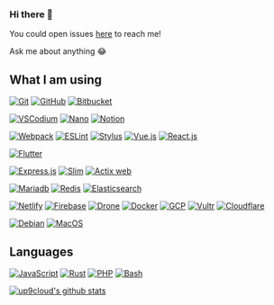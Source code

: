 ### Hi there 👋

<!-- TODO: [![Blog](https://img.shields.io/website?color=&up_message=&url=)](https://) -->

You could open issues [here](https://github.com/up9cloud/up9cloud/issues) to reach me!

Ask me about anything 😂

## What I am using

<!-- Version control -->
[![Git](https://img.shields.io/badge/-Git-%23c9d1d9?logo=git)](https://git-scm.com)
[![GitHub](https://img.shields.io/badge/-GitHub-%23c9d1d9?logo=github&logoColor=%23181717)](https://github.com/up9cloud)
[![Bitbucket](https://img.shields.io/badge/-Bitbucket-%23c9d1d9?logo=Bitbucket&logoColor=%230052CC)](https://bitbucket.org)

<!-- Edtiors -->
<!-- TODO: real vscodium logo -->
[![VSCodium](https://img.shields.io/badge/-VSCodium-%23c9d1d9?logo=visual-studio-code&logoColor=%232859df)](https://vscodium.com)
[![Nano](https://img.shields.io/badge/-Nano-%23c9d1d9?logo=Gnu&logoColor=%23832bf5)](https://www.nano-editor.org)
[![Notion](https://img.shields.io/badge/-Notion-%23c9d1d9?logo=Notion&logoColor=%23000000)](https://www.notion.so)

<!-- Web frameworks -->
[![Webpack](https://img.shields.io/badge/-Webpack-%23c9d1d9?logo=Webpack)](https://webpack.js.org)
[![ESLint](https://img.shields.io/badge/-ESLint-%23c9d1d9?logo=ESLint&logoColor=%234B32C3)](https://eslint.org)
[![Stylus](https://img.shields.io/badge/-Stylus-%23c9d1d9?logo=Stylus&logoColor=%23333333)](https://stylus-lang.com)
[![Vue.js](https://img.shields.io/badge/-Vue.js-%23c9d1d9?logo=Vue.js)](https://vuejs.org)
[![React.js](https://img.shields.io/badge/-React.js-%23c9d1d9?logo=React)](https://reactjs.org/)

<!-- Mobile frameworks -->
[![Flutter](https://img.shields.io/badge/-Flutter-%23c9d1d9?logo=Flutter&logoColor=%233ac4fa)](https://flutter.dev/)

<!-- Backend frameworks -->
[![Express.js](https://img.shields.io/badge/-Express.js-%23c9d1d9?logo=JavaScript&logoColor=%23F7DF1E)](https://expressjs.com)
[![Slim](https://img.shields.io/badge/-Slim-%23c9d1d9?logo=PHP&logoColor=%23777BB4)](https://www.slimframework.com)
[![Actix web](https://img.shields.io/badge/-Actix%20web-%23c9d1d9?logo=Rust&logoColor=%23686766)](https://actix.rs)

<!-- Databases -->
[![Mariadb](https://img.shields.io/badge/-Mariadb-%23c9d1d9?logo=Mariadb&logoColor=%23003545)](https://mariadb.org/)
[![Redis](https://img.shields.io/badge/-Redis-%23c9d1d9?logo=Redis&logoColor=%23DC382D)](https://redis.io)
[![Elasticsearch](https://img.shields.io/badge/-Elasticsearch-%23c9d1d9?logo=Elasticsearch&logoColor=%23005571)](https://www.elastic.co)

<!-- DevOps -->
[![Netlify](https://img.shields.io/badge/-Netlify-%23c9d1d9?logo=netlify&logoColor=00C7B7)](https://www.netlify.com)
[![Firebase](https://img.shields.io/badge/-Firebase-%23c9d1d9?logo=Firebase&logoColor=FFCA28)](https://console.firebase.google.com)
[![Drone](https://img.shields.io/badge/-Drone%20CI-%23c9d1d9?logo=Drone&logoColor=%23212121)](https://www.drone.io)
[![Docker](https://img.shields.io/badge/-Docker-%23c9d1d9?logo=Docker&logoColor=%232496ED)](https://www.docker.com)
[![GCP](https://img.shields.io/badge/-GCP-%23c9d1d9?logo=Google%20Cloud&logoColor=%234285F4)](https://cloud.google.com)
[![Vultr](https://img.shields.io/badge/-Vultr-%23c9d1d9?logo=Vultr&logoColor=%23007BFC)](https://www.vultr.com)
[![Cloudflare](https://img.shields.io/badge/-Cloudflare-%23c9d1d9?logo=Cloudflare&logoColor=%23F38020)](https://www.cloudflare.com)

<!-- OS -->
[![Debian](https://img.shields.io/badge/-Debian-%23c9d1d9?logo=Debian&logoColor=%23A81D33)](https://www.debian.org)
[![MacOS](https://img.shields.io/badge/-MacOS-%23c9d1d9?logo=apple&logoColor=%23999999)](https://www.apple.com/macbook-pro-13)

## Languages
[![JavaScript](https://img.shields.io/badge/-JavaScript-%23c9d1d9?logo=JavaScript&logoColor=%23F7DF1E)](https://developer.mozilla.org/en-US/docs/Web/JavaScript)
[![Rust](https://img.shields.io/badge/-Rust-%23c9d1d9?logo=Rust&logoColor=%23000000)](https://www.rust-lang.org)
[![PHP](https://img.shields.io/badge/-PHP-%23c9d1d9?logo=PHP&logoColor=%23777BB4)](https://www.php.net)
[![Bash](https://img.shields.io/badge/-Bash-%23c9d1d9?logo=gnu%20bash&logoColor=%234EAA25)](https://www.gnu.org/software/bash)
<!-- [![V](https://img.shields.io/badge/-V-%23c9d1d9?logo=v&logoColor=%235D87BF)](https://vlang.io)
[![Go](https://img.shields.io/badge/-Go-%23c9d1d9?logo=go&logoColor=%2300ADD8)](https://golang.org) -->

[![up9cloud's github stats](https://github-readme-stats.vercel.app/api?username=up9cloud&theme=dark&show_icons=true)](https://github.com/up9cloud)

<!-- [![Top Langs](https://github-readme-stats.vercel.app/api/top-langs/?username=up9cloud&theme=dark&layout=compact)](https://github.com/up9cloud) -->

<!-- TODO: ![visitors]() -->

